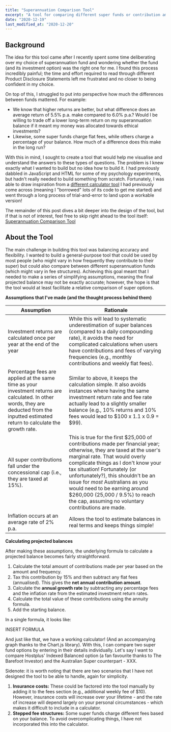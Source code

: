 ```yaml
---
title: "Superannuation Comparison Tool"
excerpt: "A tool for comparing different super funds or contribution amounts."
date: "2020-12-19"
last_modified_at: "2020-12-20"
---
```


## Background

The idea for this tool came after I recently spent some time deliberating over my choice of superannuation fund and wondering whether the fund (and its investment option) was the right one for me. I found this process incredibly painful; the time and effort required to read through different Product Disclosure Statements left me frustrated and no closer to being confident in my choice.

On top of this, I struggled to put into perspective how much the differences between funds mattered. For example:

* We know that higher returns are better, but what difference does an average return of 5.5% p.a. make compared to 6.0% p.a.? Would I be willing to trade off a lower long-term return on my superannuation balance if it meant my money was allocated towards ethical investments?
* Likewise, some super funds charge flat fees, while others charge a percentage of your balance. How much of a difference does this make in the long run?

With this in mind, I sought to create a tool that would help me visualise and understand the answers to these types of questions. The problem is I knew exactly what I wanted to build but no idea how to build it. I had previously dabbled in JavaScript and HTML for some of my psychology experiments, but hadn't really needed to build something from scratch. Fortunately, I was able to draw inspiration from a [different calculator tool](https://investcalc.github.io) I had previously come across (meaning I "borrowed" lots of its code to get me started) and went through a long process of trial-and-error to land upon a workable version!

The remainder of this post dives a bit deeper into the design of the tool, but if that is not of interest, feel free to skip right ahead to the tool itself: [Superannuation Comparison Tool](/assets/posts/superannuation_comparison_tool/super_tool.html)

## About the Tool

The main challenge in building this tool was balancing accuracy and flexibility. I wanted to build a general-purpose tool that could be used by most people (who might vary in how frequently they contribute to their super) but could also compare between different superannuation funds (which might vary in fee structures). Achieving this goal meant that I needed to make a series of simplifying assumptions, meaning the final projected balance may not be exactly accurate; however, the hope is that the tool would at least facilitate a relative comparison of super options.

**Assumptions that I've made (and the thought process behind them)**

| Assumption | Rationale |
| ---------- | --------- |
| Investment returns are calculated once per year at the end of the year | While this will lead to systematic underestimation of super balances (compared to a daily compounding rate), it avoids the need for complicated calculations when users have contributions and fees of varying frequencies (e.g., monthly contributions and weekly flat fees). |
| Percentage fees are applied at the same time as your investment returns are calculated. In other words, they are deducted from the inputted estimated return to calculate the growth rate. | Similar to above, it keeps the calculation simple. It also avoids instances where having the same investment return rate and fee rate actually lead to a slightly smaller balance (e.g., 10% returns and 10% fees would lead to $100 x 1.1 x 0.9 = $99). |
| All super contributions fall under the concessional cap (i.e., they are taxed at 15%). | This is true for the first $25,000 of contributions made per financial year; otherwise, they are taxed at the user's marginal rate. That would overly complicate things as I don't know your tax situation! Fortunately (or unfortunately?), this shouldn't be an issue for *most* Australians as you would need to be earning around $260,000 (25,000 / 9.5%) to reach the cap, assuming no voluntary contributions are made. |
| Inflation occurs at an average rate of 2% p.a. | Allows the tool to estimate balances in real terms and keeps things simple! |

**Calculating projected balances**

After making these assumptions, the underlying formula to calculate a projected balance becomes fairly straightforward.

1. Calculate the total amount of contributions made per year based on the amount and frequency.
2. Tax this contribution by 15% and then subtract any flat fees (annualised). This gives the **net annual contribution amount**.
3. Calculate the **annual growth rate** by subtracting any percentage fees and the inflation rate from the estimated investment return rates.
4. Calculate the total value of these contributions using the annuity formula.
5. Add the starting balance.

In a single formula, it looks like:

INSERT FORMULA

And just like that, we have a working calculator! (And an accompanying graph thanks to the Chart.js library). With this, I can compare two super fund options by entering in their details individually. Let's say I want to compare Hostplus' Indexed Balanced option (a fan favourite thanks to The Barefoot Investor) and the Australian Super counterpart - XXX.

Sidenote: it is worth noting that there are two scenarios that I have not designed the tool to be able to handle, again for simplicity.

1. **Insurance costs:** These could be factored into the tool manually by adding it to the fees section (e.g., additional weekly fee of $10). However, insurance costs will increase over your lifetime - and the rate of increase will depend largely on your personal circumstances - which makes it difficult to include in a calculator.
2. **Stepped fee structures:** Some super funds charge different fees based on your balance. To avoid overcomplicating things, I have not incorporated this into the calculator.
